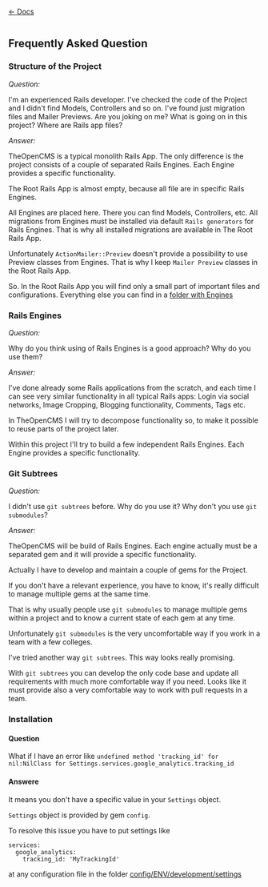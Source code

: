 [&larr; Docs](./README.md)

```
```
## Frequently Asked Question

### Structure of the Project

*Question:*

I'm an experienced Rails developer. I've checked the code of the Project and I didn't find Models, Controllers and so on. I've found just migration files and Mailer Previews. Are you joking on me? What is going on in this project? Where are Rails app files?

*Answer:*

TheOpenCMS is a typical monolith Rails App. The only difference is the project consists of a couple of separated Rails Engines. Each Engine provides a specific functionality.

The Root Rails App is almost empty, because all file are in specific Rails Engines.

All Engines are placed here. There you can find Models, Controllers, etc. All migrations from Engines must be installed via default `Rails generators` for Rails Engines. That is why all installed migrations are available in The Root Rails App.

Unfortunately `ActionMailer::Preview` doesn't provide a possibility to use Preview classes from Engines. That is why I keep `Mailer Preview` classes in the Root Rails App.

So. In the Root Rails App you will find only a small part of important files and configurations. Everything else you can find in a [folder with Engines]()

### Rails Engines

*Question:*

Why do you think using of Rails Engines is a good approach? Why do you use them?

*Answer:*

I've done already some Rails applications from the scratch, and each time I can see very similar functionality in all typical Rails apps: Login via social networks, Image Cropping, Blogging functionality, Comments, Tags etc.

In TheOpenCMS I will try to decompose functionality so, to make it possible to reuse parts of the project later.

Within this project I'll try to build a few independent Rails Engines. Each Engine provides a specific functionality.

### Git Subtrees

*Question:*

I didn't use `git subtrees` before. Why do you use it? Why don't you use `git submodules`?

*Answer:*

TheOpenCMS will be build of Rails Engines. Each engine actually must be a separated gem and it will provide a specific functionality.

Actually I have to develop and maintain a couple of gems for the Project.

If you don't have a relevant experience, you have to know, it's really difficult to manage multiple gems at the same time.

That is why usually people use `git submodules` to manage multiple gems within a project and to know a current state of each gem at any time.

Unfortunately `git submodules` is the very uncomfortable way if you work in a team with a few colleges.

I've tried another way `git subtrees`. This way looks really promising.

With `git subtrees` you can develop the only code base and update all requirements with much more comfortable way if you need. Looks like it must provide also a very comfortable way to work with pull requests in a team.

### Installation

#### Question

What if I have an error like `undefined method 'tracking_id' for nil:NilClass for Settings.services.google_analytics.tracking_id`

#### Answere

It means you don't have a specific value in your `Settings` object.

`Settings` object is provided by gem `config`.

To resolve this issue you have to put settings like

```
services:
  google_analytics:
    tracking_id: 'MyTrackingId'
```

at any configuration file in the folder [config/ENV/development/settings](../config/ENV/development/settings)
